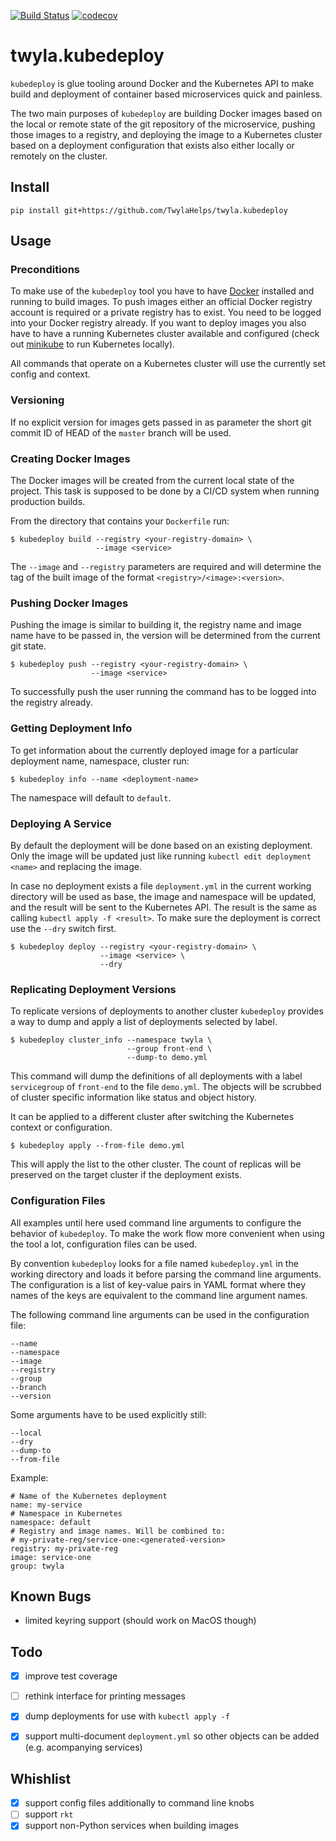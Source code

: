 [![Build Status](https://travis-ci.org/TwylaHelps/twyla.kubedeploy.svg?branch=master)](https://travis-ci.org/TwylaHelps/twyla.kubedeploy)
[![codecov](https://codecov.io/gh/TwylaHelps/twyla.kubedeploy/branch/master/graph/badge.svg)](https://codecov.io/gh/TwylaHelps/twyla.kubedeploy)

# twyla.kubedeploy

`kubedeploy` is glue tooling around Docker and the Kubernetes API to make build
and deployment of container based microservices quick and painless.

The two main purposes of `kubedeploy` are building Docker images based on the
local or remote state of the git repository of the microservice, pushing those
images to a registry, and deploying the image to a Kubernetes cluster based on a
deployment configuration that exists also either locally or remotely on the
cluster.


## Install

    pip install git+https://github.com/TwylaHelps/twyla.kubedeploy


## Usage

### Preconditions

To make use of the `kubedeploy` tool you have to have [Docker](www.docker.com)
installed and running to build images. To push images either an official Docker
registry account is required or a private registry has to exist. You need to be
logged into your Docker registry already. If you want to deploy images you also
have to have a running Kubernetes cluster available and configured (check out
[minikube](kubernetes.io/docs/getting-started-guides/minikube/) to run
Kubernetes locally).


All commands that operate on a Kubernetes cluster will use the currently set
config and context.

### Versioning

If no explicit version for images gets passed in as parameter the short git
commit ID of HEAD of the `master` branch will be used.

### Creating Docker Images

The Docker images will be created from the current local state of the project.
This task is supposed to be done by a CI/CD system when running production
builds.

From the directory that contains your `Dockerfile` run:

    $ kubedeploy build --registry <your-registry-domain> \
                       --image <service>

The `--image` and `--registry` parameters are required and will determine the
tag of the built image of the format `<registry>/<image>:<version>`.

### Pushing Docker Images

Pushing the image is similar to building it, the registry name and image name
have to be passed in, the version will be determined from the current git state.

    $ kubedeploy push --registry <your-registry-domain> \
                      --image <service>

To successfully push the user running the command has to be logged into the
registry already.

### Getting Deployment Info

To get information about the currently deployed image for a particular deployment name, namespace, cluster run:

    $ kubedeploy info --name <deployment-name>

The namespace will default to `default`.

### Deploying A Service

By default the deployment will be done based on an existing deployment. Only the
image will be updated just like running `kubectl edit deployment <name>` and
replacing the image.

In case no deployment exists a file `deployment.yml` in the current working
directory will be used as base, the image and namespace will be updated, and the
result will be sent to the Kubernetes API. The result is the same as calling
`kubectl apply -f <result>`. To make sure the deployment is correct use the
`--dry` switch first.

    $ kubedeploy deploy --registry <your-registry-domain> \
                        --image <service> \
                        --dry

### Replicating Deployment Versions

To replicate versions of deployments to another cluster `kubedeploy` provides a
way to dump and apply a list of deployments selected by label.

    $ kubedeploy cluster_info --namespace twyla \
                              --group front-end \
                              --dump-to demo.yml

This command will dump the definitions of all deployments with a label
`servicegroup` of `front-end` to the file `demo.yml`. The objects will be
scrubbed of cluster specific information like status and object history.

It can be applied to a different cluster after switching the Kubernetes context
or configuration.

    $ kubedeploy apply --from-file demo.yml

This will apply the list to the other cluster. The count of replicas will be
preserved on the target cluster if the deployment exists.


### Configuration Files

All examples until here used command line arguments to configure the behavior of
`kubedeploy`. To make the work flow more convenient when using the tool a lot,
configuration files can be used.

By convention `kubedeploy` looks for a file named `kubedeploy.yml` in the
working directory and loads it before parsing the command line arguments. The
configuration is a list of key-value pairs in YAML format where they names of
the keys are equivalent to the command line argument names.

The following command line arguments can be used in the configuration file:

    --name
    --namespace
    --image
    --registry
    --group
    --branch
    --version

Some arguments have to be used explicitly still:

    --local
    --dry
    --dump-to
    --from-file

Example:

    # Name of the Kubernetes deployment
    name: my-service
    # Namespace in Kubernetes
    namespace: default
    # Registry and image names. Will be combined to:
    # my-private-reg/service-one:<generated-version>
    registry: my-private-reg
    image: service-one
    group: twyla


## Known Bugs

- limited keyring support (should work on MacOS though)

## Todo

- [x] improve test coverage
- [ ] rethink interface for printing messages
- [x] dump deployments for use with `kubectl apply -f`
- [x] support multi-document `deployment.yml` so other objects can be added (e.g. acompanying services)


## Whishlist

- [x] support config files additionally to command line knobs
- [ ] support `rkt`
- [x] support non-Python services when building images
